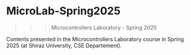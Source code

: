 ﻿# MicroLab-Spring2025
>>> Microcontrollers Laboratory - Spring 2025

Contents presented in the Microcontrollers Laboratory course in Spring 2025 (at Shiraz University, CSE Departement).
